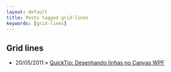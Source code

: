 ```yaml
---
layout: default
title: Posts tagged grid-lines
keywords: [grid-lines]
---
```

<h2 class="category">Grid lines</h2>
<ul class="posts">
<li>
<p>
<span class="date">20/05/2011</span> &raquo; 
<a href="/blog/quicktip-desenhando-linhas-no-canvas-wpf">QuickTip: Desenhando linhas no Canvas WPF</a>
</p>
</li> 
</ul>
